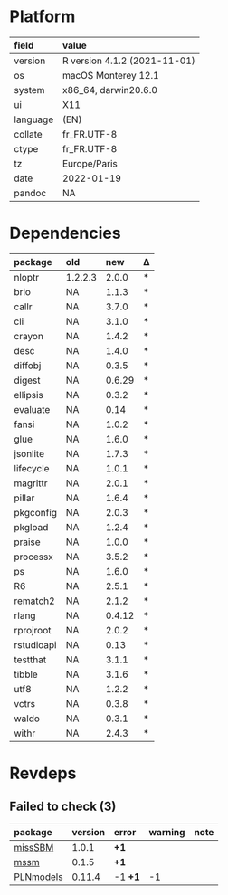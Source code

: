 # Platform

|field    |value                        |
|:--------|:----------------------------|
|version  |R version 4.1.2 (2021-11-01) |
|os       |macOS Monterey 12.1          |
|system   |x86_64, darwin20.6.0         |
|ui       |X11                          |
|language |(EN)                         |
|collate  |fr_FR.UTF-8                  |
|ctype    |fr_FR.UTF-8                  |
|tz       |Europe/Paris                 |
|date     |2022-01-19                   |
|pandoc   |NA                           |

# Dependencies

|package    |old     |new    |Δ  |
|:----------|:-------|:------|:--|
|nloptr     |1.2.2.3 |2.0.0  |*  |
|brio       |NA      |1.1.3  |*  |
|callr      |NA      |3.7.0  |*  |
|cli        |NA      |3.1.0  |*  |
|crayon     |NA      |1.4.2  |*  |
|desc       |NA      |1.4.0  |*  |
|diffobj    |NA      |0.3.5  |*  |
|digest     |NA      |0.6.29 |*  |
|ellipsis   |NA      |0.3.2  |*  |
|evaluate   |NA      |0.14   |*  |
|fansi      |NA      |1.0.2  |*  |
|glue       |NA      |1.6.0  |*  |
|jsonlite   |NA      |1.7.3  |*  |
|lifecycle  |NA      |1.0.1  |*  |
|magrittr   |NA      |2.0.1  |*  |
|pillar     |NA      |1.6.4  |*  |
|pkgconfig  |NA      |2.0.3  |*  |
|pkgload    |NA      |1.2.4  |*  |
|praise     |NA      |1.0.0  |*  |
|processx   |NA      |3.5.2  |*  |
|ps         |NA      |1.6.0  |*  |
|R6         |NA      |2.5.1  |*  |
|rematch2   |NA      |2.1.2  |*  |
|rlang      |NA      |0.4.12 |*  |
|rprojroot  |NA      |2.0.2  |*  |
|rstudioapi |NA      |0.13   |*  |
|testthat   |NA      |3.1.1  |*  |
|tibble     |NA      |3.1.6  |*  |
|utf8       |NA      |1.2.2  |*  |
|vctrs      |NA      |0.3.8  |*  |
|waldo      |NA      |0.3.1  |*  |
|withr      |NA      |2.4.3  |*  |

# Revdeps

## Failed to check (3)

|package                            |version |error     |warning |note |
|:----------------------------------|:-------|:---------|:-------|:----|
|[missSBM](failures.md#misssbm)     |1.0.1   |__+1__    |        |     |
|[mssm](failures.md#mssm)           |0.1.5   |__+1__    |        |     |
|[PLNmodels](failures.md#plnmodels) |0.11.4  |-1 __+1__ |-1      |     |

